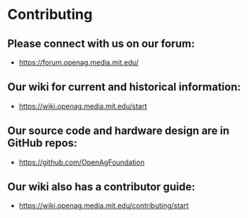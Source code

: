 # Contributing

## Please connect with us on our forum:
- https://forum.openag.media.mit.edu/

## Our wiki for current and historical information:
- https://wiki.openag.media.mit.edu/start

## Our source code and hardware design are in GitHub repos:
- https://github.com/OpenAgFoundation

## Our wiki also has a contributor guide:
- https://wiki.openag.media.mit.edu/contributing/start
